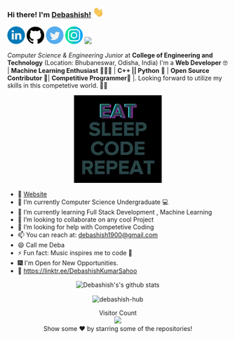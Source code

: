 ### Hi there!  I'm [Debashish!](https://github.com/Debashish-hub) <img src="https://raw.githubusercontent.com/ABSphreak/ABSphreak/master/gifs/Hi.gif" width="25px">

<a href="https://www.linkedin.com/in/debashish-kumar-sahoo-784948193/"><img src="https://github.com/Debashish-hub/Debashish-hub/blob/main/logos/linkedin.png" width="40" /></a>
<a href="https://github.com/debashish-hub"><img src="https://github.com/Debashish-hub/Debashish-hub/blob/main/logos/github-logo.png" width="40" /></a>
<a href="https://twitter.com/imdebashish_10"><img src="https://github.com/Debashish-hub/Debashish-hub/blob/main/logos/twitter.png" width="40" /></a>
<a href="https://www.instagram.com/debashish10_/"><img src="https://github.com/Debashish-hub/Debashish-hub/blob/main/logos/instagram.png" width="40" /></a>
<a href="https://d-buugger.blogspot.com/"><img src="https://cdn.freebiesupply.com/images/large/2x/blogger-logo-transparent.png" width="40" /></a>


_Computer Science & Engineering Junior_ at <b>College of Engineering and Technology</b> (Location: Bhubaneswar, Odisha, India) I'm a <b> Web Developer</b>  🤓 | <b>Machine Learning Enthusiast</b> 👨🏻‍💻 | <b>C++ || Python</b> 🐍 | <b>Open Source Contributor</b> 📝| <b>Competitive Programmer</b>🤠 |. Looking forward to utilize my skills in this competetive world. 🧑🏻

<p align="center">
  <img src="https://github.com/Debashish-hub/Debashish-hub/blob/main/logos/ezgif.com-gif-maker%20(2).gif" alt="animated" />
</p>


- 🚩 [Website](https://debashish-hub.github.io/DebashishKumarSahoo/)
- 🔭 I’m currently Computer Science Undergraduate 💻
- 🌱 I’m currently learning Full Stack Development , Machine Learning
- 👯 I’m looking to collaborate on any cool Project
- 🤔 I’m looking for help with Competetive Coding 
- 📫 You can reach at: debashish1900@gmail.com 
- 😄 Call me Deba
- ⚡ Fun fact: Music inspires me to code 🧑
- 🎆 I'm Open for New Opportunities.
- 🔗 https://linktr.ee/DebashishKumarSahoo



<p href="https://github.com/debashish-hub " align='center'>
 <img align="center" src="https://github-readme-stats.vercel.app/api?username=debashish-hub&show_icons=true&theme=radical&line_height=27" alt="Debashish's's github stats"/>
</p>
<!-- <p href="https://github.com/debashish-hub" align='center'>
  <img align="center" src="https://github-readme-stats.vercel.app/api/top-langs/?username=debashish-hub&theme=radical&hide_langs_below=1" />
</p> -->
<p align='center'><img align="center" src="https://github-readme-streak-stats.herokuapp.com/?user=debashish-hub&theme=radical" alt="debashish-hub" /></p>



<p align="center"> 
   Visitor Count
 <br/>
  <img src="https://profile-counter.glitch.me/debashish-hub/count.svg" /><br/>
  Show some ❤️ by starring some of the repositories!

</p>

